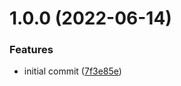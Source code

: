 # 1.0.0 (2022-06-14)


### Features

* initial commit ([7f3e85e](https://github.com/briansunter/logseq-get-youtube-captions/commit/7f3e85ed767be5f2938e880ae6fc6ceba4dd38c7))
